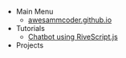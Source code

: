 * Main Menu
  * [awesammcoder.github.io](/)
* Tutorials
  * [Chatbot using RiveScript.js](tutorials/chatbot-using-rivescript-js.md)
* Projects